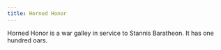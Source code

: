 ```yaml
---
title: Horned Honor
---
```


Horned Honor is a war galley in service to Stannis Baratheon. It has one hundred oars.


